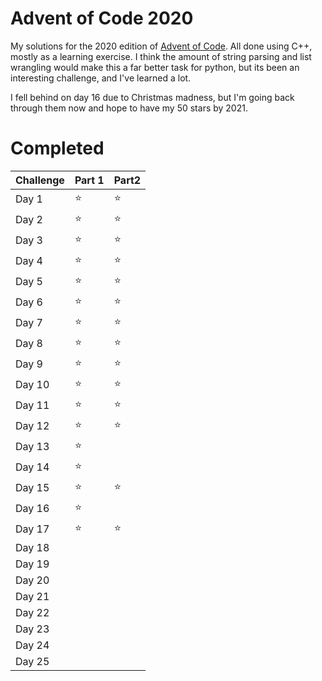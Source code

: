 # Advent of Code 2020

My solutions for the 2020 edition of [Advent of Code](!https://adventofcode.com/). All done using C++, mostly as a learning exercise. I think the amount of string parsing and list wrangling would make this a far better task for python, but its been an interesting challenge, and I've learned a lot. 

I fell behind on day 16 due to Christmas madness, but I'm going back through them now and hope to have my 50 stars by 2021. 

# Completed

| Challenge | Part 1 | Part2 |
|-----------|--------|-------|
| Day 1     | :star: | :star:|
| Day 2     | :star: | :star:|
| Day 3     | :star: | :star:|
| Day 4     | :star: | :star:|
| Day 5     | :star: | :star:|
| Day 6     | :star: | :star:|
| Day 7     | :star: | :star:|
| Day 8     | :star: | :star:|
| Day 9     | :star: | :star:|
| Day 10    | :star: | :star:|
| Day 11    | :star: | :star:|
| Day 12    | :star: | :star:|
| Day 13    | :star: | |
| Day 14    | :star: | |
| Day 15    | :star: | :star: |
| Day 16    | :star: | |
| Day 17    | :star: | :star: |
| Day 18    | | |
| Day 19    | | |
| Day 20    | | |
| Day 21    | | |
| Day 22    | | |
| Day 23    | | |
| Day 24    | | |
| Day 25    | | |
